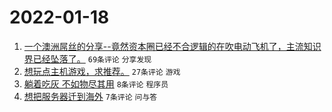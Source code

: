 # 2022-01-18

1. [一个澳洲屌丝的分享--竟然资本圈已经不合逻辑的在吹电动飞机了，主流知识界已经坠落了。](https://www.v2ex.com/t/828898) `69条评论` `分享发现`
1. [想玩点主机游戏，求推荐。](https://www.v2ex.com/t/828894) `27条评论` `游戏`
1. [躺着吃灰 不如物尽其用](https://www.v2ex.com/t/828905) `8条评论` `程序员`
1. [想把服务器迁到海外](https://www.v2ex.com/t/828904) `7条评论` `问与答`
